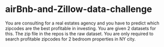 # airBnb-and-Zillow-data-challenge
You are consulting for a real estates agency and you have to predict which zipcodes are the best profitable in investing. You are given 2 datasets for this. The zip file in the repos is the raw dataset. You are only required to search profitable zipcodes for 2 bedroom properties in NY city.
